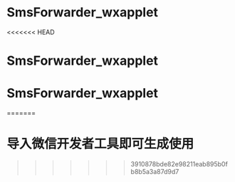 # SmsForwarder_wxapplet
<<<<<<< HEAD
# SmsForwarder_wxapplet
# SmsForwarder_wxapplet
=======
# 导入微信开发者工具即可生成使用
>>>>>>> 3910878bde82e98211eab895b0fb8b5a3a87d9d7
